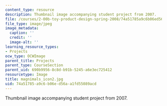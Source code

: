```yaml
---
content_type: resource
description: Thumbnail image accompanying student project from 2007.
file: /courses/2-00b-toy-product-design-spring-2008/74a51785a9c6b06ed56aa1fd55089acd_magnimals_icon2.jpg
file_type: image/jpeg
image_metadata:
  caption: ''
  credit: ''
  image-alt: ''
learning_resource_types:
- Projects
ocw_type: OCWImage
parent_title: Projects
parent_type: CourseSection
parent_uid: 690b9956-8c8d-b91b-5245-a6e3ec725412
resourcetype: Image
title: magnimals_icon2.jpg
uid: 74a51785-a9c6-b06e-d56a-a1fd55089acd
---
```

Thumbnail image accompanying student project from 2007.

